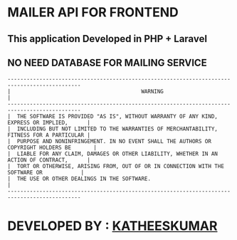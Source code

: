 # MAILER API FOR FRONTEND
## This application Developed in PHP + Laravel
## NO NEED DATABASE FOR MAILING SERVICE

```
---------------------------------------------------------------------------------------------
|                                         WARNING                                           | 
---------------------------------------------------------------------------------------------
|  THE SOFTWARE IS PROVIDED "AS IS", WITHOUT WARRANTY OF ANY KIND, EXPRESS OR IMPLIED,      |
|  INCLUDING BUT NOT LIMITED TO THE WARRANTIES OF MERCHANTABILITY, FITNESS FOR A PARTICULAR |
|  PURPOSE AND NONINFRINGEMENT. IN NO EVENT SHALL THE AUTHORS OR COPYRIGHT HOLDERS BE       |
|  LIABLE FOR ANY CLAIM, DAMAGES OR OTHER LIABILITY, WHETHER IN AN ACTION OF CONTRACT,      | 
|  TORT OR OTHERWISE, ARISING FROM, OUT OF OR IN CONNECTION WITH THE SOFTWARE OR            | 
|  THE USE OR OTHER DEALINGS IN THE SOFTWARE.                                               |
---------------------------------------------------------------------------------------------
```

# DEVELOPED BY : [KATHEESKUMAR](https://katheesh.js.org)
